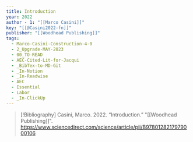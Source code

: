 ```yaml
---
title: Introduction
year: 2022
author - 1: "[[Marco Casini]]"
key: "[[@Casini2022-fn]]"
publisher: "[[Woodhead Publishing]]"
tags:
  - Marco-Casini-Construction-4-0
  - 2_Upgrade-MAY-2023
  - 00_TO-READ
  - AEC-Cited-Lit-for-Jacqui
  - _BibTex-to-MD-Git
  - _In-Notion
  - _In-Readwise
  - AEC
  - Essential
  - Labor
  - _In-ClickUp
---
```


> [!Bibliography]
> Casini, Marco. 2022. “Introduction.” "[[Woodhead Publishing]]". https://www.sciencedirect.com/science/article/pii/B9780128217979000106